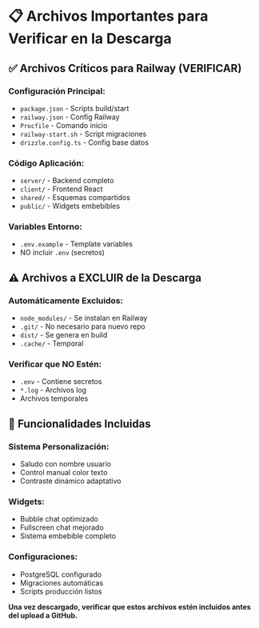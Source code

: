 # 📋 Archivos Importantes para Verificar en la Descarga

## ✅ Archivos Críticos para Railway (VERIFICAR)

### Configuración Principal:
- `package.json` - Scripts build/start
- `railway.json` - Config Railway
- `Procfile` - Comando inicio  
- `railway-start.sh` - Script migraciones
- `drizzle.config.ts` - Config base datos

### Código Aplicación:
- `server/` - Backend completo
- `client/` - Frontend React
- `shared/` - Esquemas compartidos
- `public/` - Widgets embebibles

### Variables Entorno:
- `.env.example` - Template variables
- NO incluir `.env` (secretos)

## ⚠️ Archivos a EXCLUIR de la Descarga

### Automáticamente Excluidos:
- `node_modules/` - Se instalan en Railway
- `.git/` - No necesario para nuevo repo
- `dist/` - Se genera en build
- `.cache/` - Temporal

### Verificar que NO Estén:
- `.env` - Contiene secretos
- `*.log` - Archivos log
- Archivos temporales

## 🎯 Funcionalidades Incluidas

### Sistema Personalización:
- Saludo con nombre usuario
- Control manual color texto
- Contraste dinámico adaptativo

### Widgets:
- Bubble chat optimizado
- Fullscreen chat mejorado
- Sistema embebible completo

### Configuraciones:
- PostgreSQL configurado
- Migraciones automáticas
- Scripts producción listos

**Una vez descargado, verificar que estos archivos estén incluidos antes del upload a GitHub.**